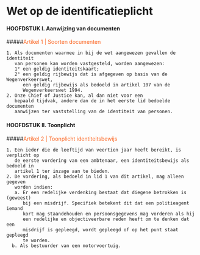 # Wet op de identificatieplicht

#### HOOFDSTUK I. Aanwijzing van documenten

#####<span style="color: #fc631e;">Artikel 1 | Soorten documenten</span>
```
1. Als documenten waarmee in bij de wet aangewezen gevallen de identiteit 
   van personen kan worden vastgesteld, worden aangewezen:
   1° een geldig identiteitskaart;
   2° een geldig rijbewijs dat is afgegeven op basis van de Wegenverkeerswet, 
      een geldig rijbewijs als bedoeld in artikel 107 van de 
      Wegenverkeerswet 1994.
2. Onze Chief of Justice kan, al dan niet voor een 
   bepaald tijdvak, andere dan de in het eerste lid bedoelde documenten 
   aanwijzen ter vaststelling van de identiteit van personen.   
```

#### HOOFDSTUK II. Toonplicht

#####<span style="color: #fc631e;">Artikel 2 | Toonplicht identiteitsbewijs</span>
```
1. Een ieder die de leeftijd van veertien jaar heeft bereikt, is verplicht op 
   de eerste vordering van een ambtenaar, een identiteitsbewijs als bedoeld in 
   artikel 1 ter inzage aan te bieden. 
2. De vordering, als bedoeld in lid 1 van dit artikel, mag alleen gegeven 
   worden indien:
   a. Er een redelijke verdenking bestaat dat diegene betrokken is (geweest)
      bij een misdrijf. Specifiek betekent dit dat een politieagent iemand
      kort mag staandehouden en persoonsgegevens mag vorderen als hij
      een redelijke en objectiveerbare reden heeft om te denken dat een 
      misdrijf is gepleegd, wordt gepleegd of op het punt staat gepleegd
      te worden.
  b. Als bestuurder van een motorvoertuig.
```
